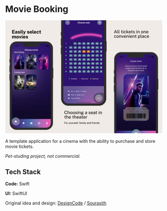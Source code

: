 # Movie Booking

![Movie Ticket Booking App.jpeg](MovieTicketBookingApp.jpg)

A template application for a cinema with the ability to purchase and store movie tickets.

*Pet-studing project, not commercial.*


## Tech Stack

**Code:** Swift

**UI:** SwiftUI

Original idea and design: [DesignCode](https://www.youtube.com/@DesignCodeTeam) / [Sourasith](https://instagram.com/Sourasith.design)
